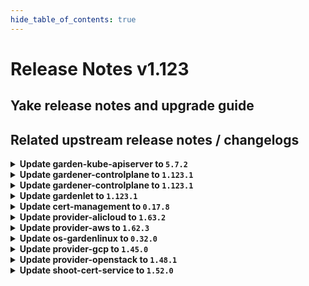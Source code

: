 ```yaml
---
hide_table_of_contents: true
---
```


# Release Notes v1.123

## Yake release notes and upgrade guide

## Related upstream release notes / changelogs


<details>
<summary><b>Update garden-kube-apiserver to <code>5.7.2</code></b></summary>

## What's Changed
* kube-controller-manager enable root-ca-cert-publisher controller by @lotharbach in https://github.com/gardener-community/garden-kube-apiserver/pull/10


**Full Changelog**: https://github.com/gardener-community/garden-kube-apiserver/compare/v5.7.0...v5.7.2

</details>

<details>
<summary><b>Update gardener-controlplane to <code>1.123.1</code></b></summary>

# [gardener/gardener]

## 🐛 Bug Fixes

- `[OPERATOR]` `gardener-resource-manager` is now excluded from `pod-kube-apiserver-load-balancing` webhook when running in garden runtime cluster. by @oliver-goetz [#12530]

## Helm Charts
- controlplane: `europe-docker.pkg.dev/gardener-project/releases/charts/gardener/controlplane:v1.123.1`
- gardenlet: `europe-docker.pkg.dev/gardener-project/releases/charts/gardener/gardenlet:v1.123.1`
- operator: `europe-docker.pkg.dev/gardener-project/releases/charts/gardener/operator:v1.123.1`
- resource-manager: `europe-docker.pkg.dev/gardener-project/releases/charts/gardener/resource-manager:v1.123.1`
## Container (OCI) Images
- admission-controller: `europe-docker.pkg.dev/gardener-project/releases/gardener/admission-controller:v1.123.1`
- apiserver: `europe-docker.pkg.dev/gardener-project/releases/gardener/apiserver:v1.123.1`
- controller-manager: `europe-docker.pkg.dev/gardener-project/releases/gardener/controller-manager:v1.123.1`
- gardenadm: `europe-docker.pkg.dev/gardener-project/releases/gardener/gardenadm:v1.123.1`
- gardenlet: `europe-docker.pkg.dev/gardener-project/releases/gardener/gardenlet:v1.123.1`
- node-agent: `europe-docker.pkg.dev/gardener-project/releases/gardener/node-agent:v1.123.1`
- operator: `europe-docker.pkg.dev/gardener-project/releases/gardener/operator:v1.123.1`
- resource-manager: `europe-docker.pkg.dev/gardener-project/releases/gardener/resource-manager:v1.123.1`
- scheduler: `europe-docker.pkg.dev/gardener-project/releases/gardener/scheduler:v1.123.1`


</details>

<details>
<summary><b>Update gardener-controlplane to <code>1.123.1</code></b></summary>

# [gardener/gardener]

## 🐛 Bug Fixes

- `[OPERATOR]` `gardener-resource-manager` is now excluded from `pod-kube-apiserver-load-balancing` webhook when running in garden runtime cluster. by @oliver-goetz [#12530]

## Helm Charts
- controlplane: `europe-docker.pkg.dev/gardener-project/releases/charts/gardener/controlplane:v1.123.1`
- gardenlet: `europe-docker.pkg.dev/gardener-project/releases/charts/gardener/gardenlet:v1.123.1`
- operator: `europe-docker.pkg.dev/gardener-project/releases/charts/gardener/operator:v1.123.1`
- resource-manager: `europe-docker.pkg.dev/gardener-project/releases/charts/gardener/resource-manager:v1.123.1`
## Container (OCI) Images
- admission-controller: `europe-docker.pkg.dev/gardener-project/releases/gardener/admission-controller:v1.123.1`
- apiserver: `europe-docker.pkg.dev/gardener-project/releases/gardener/apiserver:v1.123.1`
- controller-manager: `europe-docker.pkg.dev/gardener-project/releases/gardener/controller-manager:v1.123.1`
- gardenadm: `europe-docker.pkg.dev/gardener-project/releases/gardener/gardenadm:v1.123.1`
- gardenlet: `europe-docker.pkg.dev/gardener-project/releases/gardener/gardenlet:v1.123.1`
- node-agent: `europe-docker.pkg.dev/gardener-project/releases/gardener/node-agent:v1.123.1`
- operator: `europe-docker.pkg.dev/gardener-project/releases/gardener/operator:v1.123.1`
- resource-manager: `europe-docker.pkg.dev/gardener-project/releases/gardener/resource-manager:v1.123.1`
- scheduler: `europe-docker.pkg.dev/gardener-project/releases/gardener/scheduler:v1.123.1`


</details>

<details>
<summary><b>Update gardenlet to <code>1.123.1</code></b></summary>

# [gardener/gardener]

## 🐛 Bug Fixes

- `[OPERATOR]` `gardener-resource-manager` is now excluded from `pod-kube-apiserver-load-balancing` webhook when running in garden runtime cluster. by @oliver-goetz [#12530]

## Helm Charts
- controlplane: `europe-docker.pkg.dev/gardener-project/releases/charts/gardener/controlplane:v1.123.1`
- gardenlet: `europe-docker.pkg.dev/gardener-project/releases/charts/gardener/gardenlet:v1.123.1`
- operator: `europe-docker.pkg.dev/gardener-project/releases/charts/gardener/operator:v1.123.1`
- resource-manager: `europe-docker.pkg.dev/gardener-project/releases/charts/gardener/resource-manager:v1.123.1`
## Container (OCI) Images
- admission-controller: `europe-docker.pkg.dev/gardener-project/releases/gardener/admission-controller:v1.123.1`
- apiserver: `europe-docker.pkg.dev/gardener-project/releases/gardener/apiserver:v1.123.1`
- controller-manager: `europe-docker.pkg.dev/gardener-project/releases/gardener/controller-manager:v1.123.1`
- gardenadm: `europe-docker.pkg.dev/gardener-project/releases/gardener/gardenadm:v1.123.1`
- gardenlet: `europe-docker.pkg.dev/gardener-project/releases/gardener/gardenlet:v1.123.1`
- node-agent: `europe-docker.pkg.dev/gardener-project/releases/gardener/node-agent:v1.123.1`
- operator: `europe-docker.pkg.dev/gardener-project/releases/gardener/operator:v1.123.1`
- resource-manager: `europe-docker.pkg.dev/gardener-project/releases/gardener/resource-manager:v1.123.1`
- scheduler: `europe-docker.pkg.dev/gardener-project/releases/gardener/scheduler:v1.123.1`


</details>

<details>
<summary><b>Update cert-management to <code>0.17.8</code></b></summary>

# [gardener/cert-management]

## ✨ New Features

- `[USER]` Added support for subject alternative names (SANs) in the Certificate spec and certificate signing requests (CSRs). The following SANs have been added: emailAddresses, ipAddresses, and uris. by @marc1404 [#524]
## 🏃 Others

- `[DEVELOPER]` migrate CICD-Pipelines to GitHub-Actions by @ccwienk [#520]
- `[OPERATOR]` Fix the `linux/arm64` image build. by @MartinWeindel [#531]


</details>

<details>
<summary><b>Update provider-alicloud to <code>1.63.2</code></b></summary>

# [gardener/gardener-extension-provider-alicloud]

## 🏃 Others

- `[OPERATOR]` Update csi-plugin-alicloud tov1.31.4-75f6f4a-aliyun by @kevin-lacoo [#812]

## Helm Charts
- admission-alicloud-application: `europe-docker.pkg.dev/gardener-project/releases/charts/gardener/extensions/admission-alicloud-application:v1.63.2`
- admission-alicloud-runtime: `europe-docker.pkg.dev/gardener-project/releases/charts/gardener/extensions/admission-alicloud-runtime:v1.63.2`
- provider-alicloud: `europe-docker.pkg.dev/gardener-project/releases/charts/gardener/extensions/provider-alicloud:v1.63.2`
## Container (OCI) Images
- gardener-extension-admission-alicloud: `europe-docker.pkg.dev/gardener-project/releases/gardener/extensions/admission-alicloud:v1.63.2`
- gardener-extension-provider-alicloud: `europe-docker.pkg.dev/gardener-project/releases/gardener/extensions/provider-alicloud:v1.63.2`


</details>

<details>
<summary><b>Update provider-aws to <code>1.62.3</code></b></summary>

# [gardener/gardener-extension-provider-aws]

## 🏃 Others

- `[DEVELOPER]` run `make generate` for release- and bump-commits (again) by @kon-angelo [#1400]


</details>

<details>
<summary><b>Update os-gardenlinux to <code>0.32.0</code></b></summary>

# [gardener/gardener-extension-os-gardenlinux]

## 🐛 Bug Fixes

- `[OPERATOR]` An issue causing `gardenlinux-update` tool to fail with version suffixes is now fixed. by @shafeeqes [#277]

## Helm Charts
- os-gardenlinux: `europe-docker.pkg.dev/gardener-project/releases/charts/gardener/extensions/os-gardenlinux:v0.32.0`
## Container (OCI) Images
- gardener-extension-os-gardenlinux: `europe-docker.pkg.dev/gardener-project/releases/gardener/extensions/os-gardenlinux:v0.32.0`


</details>

<details>
<summary><b>Update provider-gcp to <code>1.45.0</code></b></summary>

# [gardener/machine-controller-manager-provider-gcp]

## 🏃 Others

- `[USER]` Improved credentials configuration validation. by @aaronfern [gardener/machine-controller-manager-provider-gcp#155]
- `[OPERATOR]` machine-controller-manager-provider-gcp base image is updated to `gcr.io/distroless/static-debian12:nonroot` by @aaronfern [gardener/machine-controller-manager-provider-gcp#154]
# [gardener/gardener-extension-provider-gcp]

## ⚠️ Breaking Changes

- `[OPERATOR]` The native-SDK infrastructure reconciler is now promoted as default. Existing shoots will be migrated during their maintenance period and new shoots will automatically use this implementation without any need for the added annotations. Migration from the Terraformer implementation is still supported but will be removed in subsequent releases. by @kon-angelo [#1012]
## ✨ New Features

- `[USER]` This extension now supports in-place node updates. Read more about it [here](https://github.com/gardener/gardener/blob/master/docs/proposals/31-inplace-node-update.md). by @acumino [#1069]
- `[OPERATOR]` Add support for enabling the CSI Filestore driver by @hebelsan [#1095]
## 🐛 Bug Fixes

- `[OPERATOR]` Fix Bastion deletion when VM details cannot be determined by @hebelsan [#1081]
## 🏃 Others

- `[OPERATOR]` Update `gardener/gardener` to `v1.120.0` [Release Notes](https://github.com/gardener/gardener/releases/tag/v1.120.0). by @acumino [#1069]
- `[OPERATOR]` The provider-gcp extension does now support shoot clusters with Kubernetes version 1.33. You should consider the [Kubernetes release notes](https://github.com/kubernetes/kubernetes/blob/master/CHANGELOG/CHANGELOG-1.33.md) before upgrading to 1.33. by @plkokanov [#1092]
- `[OPERATOR]` Upgrade vendored gardener/gardener `v1.120.1` -> `v1.121.1` by @hebelsan [#1097]
- `[OPERATOR]` Clients created by the GCP extension provider will now identify themselves by adding to the `user-agent` header of their calls. by @AndreasBurger [#1112]
- `[OPERATOR]` The cloud-controller-manager image for clusters running Kubernetes >= 1.33 is now updated to `v33.1.1`. by @plkokanov [#1113]
- `[OPERATOR]` Allow creating new internal subnet for an externally managed VPC if it didn't exist before. by @voelzmo [#1108]

## Helm Charts
- admission-gcp-application: `europe-docker.pkg.dev/gardener-project/releases/charts/gardener/extensions/admission-gcp-application:v1.45.0`
- admission-gcp-runtime: `europe-docker.pkg.dev/gardener-project/releases/charts/gardener/extensions/admission-gcp-runtime:v1.45.0`
- provider-gcp: `europe-docker.pkg.dev/gardener-project/releases/charts/gardener/extensions/provider-gcp:v1.45.0`
## Container (OCI) Images
- gardener-extension-admission-gcp: `europe-docker.pkg.dev/gardener-project/releases/gardener/extensions/admission-gcp:v1.45.0`
- gardener-extension-provider-gcp: `europe-docker.pkg.dev/gardener-project/releases/gardener/extensions/provider-gcp:v1.45.0`


</details>

<details>
<summary><b>Update provider-openstack to <code>1.48.1</code></b></summary>

# [gardener/gardener-extension-provider-openstack]

## 🏃 Others

- `[OPERATOR]` Upgrade gardener dependency to v1.122.1 by @kon-angelo [#1106]

## Helm Charts
- admission-openstack-application: `europe-docker.pkg.dev/gardener-project/releases/charts/gardener/extensions/admission-openstack-application:v1.48.1`
- admission-openstack-runtime: `europe-docker.pkg.dev/gardener-project/releases/charts/gardener/extensions/admission-openstack-runtime:v1.48.1`
- provider-openstack: `europe-docker.pkg.dev/gardener-project/releases/charts/gardener/extensions/provider-openstack:v1.48.1`
## Container (OCI) Images
- gardener-extension-admission-openstack: `europe-docker.pkg.dev/gardener-project/releases/gardener/extensions/admission-openstack:v1.48.1`
- gardener-extension-provider-openstack: `europe-docker.pkg.dev/gardener-project/releases/gardener/extensions/provider-openstack:v1.48.1`


</details>

<details>
<summary><b>Update shoot-cert-service to <code>1.52.0</code></b></summary>

# [gardener/gardener-extension-shoot-cert-service]

## 🏃 Others

- `[DEVELOPER]` migrate CICD-Pipelines to GitHub-Actions by @ccwienk [#427]
- `[OPERATOR]` Add annotation `cert.gardener.cloud/class` for control plane issuers by @MartinWeindel [#422]
- `[DEPENDENCY]` Updated `cert-management` to `v0.17.8`. by @marc1404 [#435]
# [gardener/cert-management]

## ✨ New Features

- `[USER]` Added `cert.gardener.cloud/not-before` annotation and `IssuanceDate` field to `Certificate`. by @marc1404 [gardener/cert-management#489]
## 🏃 Others

- `[OPERATOR]` Support `cert.gardener.cloud/class` annotation for `issuers` by @MartinWeindel [gardener/cert-management#512]
## 📖 Documentation

- `[USER]` Documented the correct minimum duration of `Certificate`s assuming the default renewal window of 30 days. by @marc1404 [gardener/cert-management#495]


</details>
